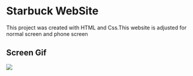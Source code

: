 <h1>Starbuck WebSite</h1>

This project was created with HTML and Css.This website is adjusted for normal screen and phone screen

<h2>Screen Gif</h2>

![](Stacbucks.gif)

